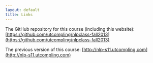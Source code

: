 ```yaml
---
layout: default
title: Links
---
```


The GitHub repository for this course (including this website): [https://github.com/utcompling/nlpclass-fall2013](https://github.com/utcompling/nlpclass-fall2013)

The previous version of this course: [http://nlp-s11.utcompling.com](http://nlp-s11.utcompling.com)


